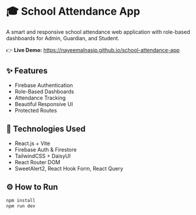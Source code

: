 # 🎓 School Attendance App

A smart and responsive school attendance web application with role-based dashboards for Admin, Guardian, and Student.

👉 **Live Demo:** https://nayeemalnasip.github.io/school-attendance-app

## ✨ Features
- Firebase Authentication
- Role-Based Dashboards
- Attendance Tracking
- Beautiful Responsive UI
- Protected Routes

## 🔧 Technologies Used
- React.js + Vite
- Firebase Auth & Firestore
- TailwindCSS + DaisyUI
- React Router DOM
- SweetAlert2, React Hook Form, React Query

## ⚙️ How to Run

```bash
npm install
npm run dev
```